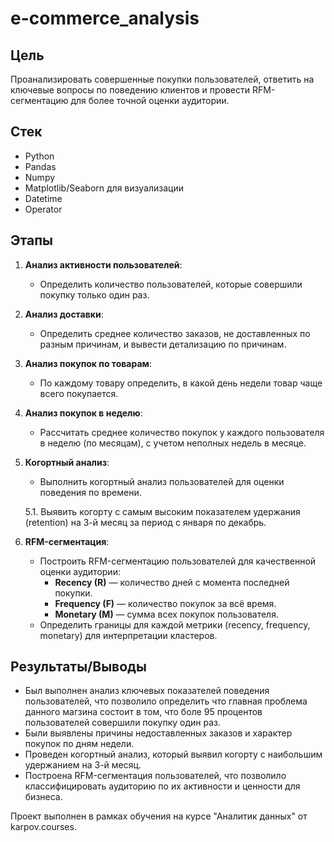 # e-commerce_analysis

## Цель

Проанализировать совершенные покупки пользователей, ответить на ключевые вопросы по поведению клиентов и провести RFM-сегментацию для более точной оценки аудитории.

## Стек

- Python
- Pandas
- Numpy
- Matplotlib/Seaborn для визуализации
- Datetime
- Operator

## Этапы

1. **Анализ активности пользователей**:
   - Определить количество пользователей, которые совершили покупку только один раз.

2. **Анализ доставки**:
   - Определить среднее количество заказов, не доставленных по разным причинам, и вывести детализацию по причинам.

3. **Анализ покупок по товарам**:
   - По каждому товару определить, в какой день недели товар чаще всего покупается.

4. **Анализ покупок в неделю**:
   - Рассчитать среднее количество покупок у каждого пользователя в неделю (по месяцам), с учетом неполных недель в месяце.

5. **Когортный анализ**:
   - Выполнить когортный анализ пользователей для оценки поведения по времени.
   
   5.1. Выявить когорту с самым высоким показателем удержания (retention) на 3-й месяц за период с января по декабрь.

6. **RFM-сегментация**:
   - Построить RFM-сегментацию пользователей для качественной оценки аудитории:
     - **Recency (R)** — количество дней с момента последней покупки.
     - **Frequency (F)** — количество покупок за всё время.
     - **Monetary (M)** — сумма всех покупок пользователя.
   - Определить границы для каждой метрики (recency, frequency, monetary) для интерпретации кластеров.

## Результаты/Выводы

- Был выполнен анализ ключевых показателей поведения пользователей, что позволило определить что главная проблема данного магзина состоит в том, что боле 95 процентов пользователей совершили покупку один раз.
- Были выявлены причины недоставленных заказов и характер покупок по дням недели.
- Проведен когортный анализ, который выявил когорту с наибольшим удержанием на 3-й месяц.
- Построена RFM-сегментация пользователей, что позволило классифицировать аудиторию по их активности и ценности для бизнеса.


Проект выполнен в рамках обучения на курсе "Аналитик данных" от karpov.courses.
